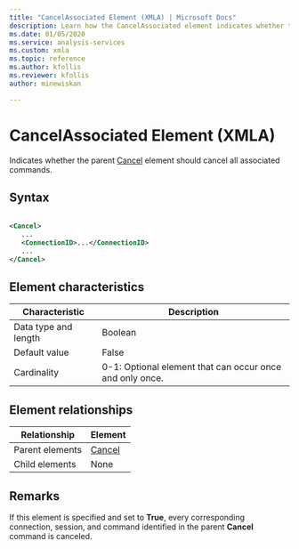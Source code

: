 ```yaml
---
title: "CancelAssociated Element (XMLA) | Microsoft Docs"
description: Learn how the CancelAssociated element indicates whether the parent Cancel element should cancel all associated commands.
ms.date: 01/05/2020
ms.service: analysis-services
ms.custom: xmla
ms.topic: reference
ms.author: kfollis
ms.reviewer: kfollis
author: minewiskan

---
```

# CancelAssociated Element (XMLA)

  Indicates whether the parent [Cancel](../xml-elements-commands/cancel-element-xmla.md) element should cancel all associated commands.  
  
## Syntax  
  
```xml  
  
<Cancel>  
   ...  
   <ConnectionID>...</ConnectionID>  
   ...  
</Cancel>  
```  
  
## Element characteristics  
  
|Characteristic|Description|  
|--------------------|-----------------|  
|Data type and length|Boolean|  
|Default value|False|  
|Cardinality|0-1: Optional element that can occur once and only once.|  
  
## Element relationships  
  
|Relationship|Element|  
|------------------|-------------|  
|Parent elements|[Cancel](../xml-elements-commands/cancel-element-xmla.md)|  
|Child elements|None|  
  
## Remarks  
 If this element is specified and set to **True**, every corresponding connection, session, and command identified in the parent **Cancel** command is canceled.  
  
